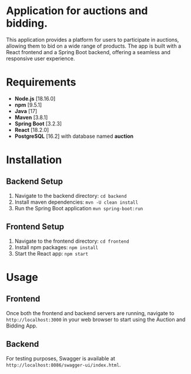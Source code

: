 # Application for auctions and bidding.
This application provides a platform for users to participate in auctions, allowing them to bid on a wide range of products. The app is built with a React frontend and a Spring Boot backend, offering a seamless and responsive user experience.
# Requirements
- **Node.js** [18.16.0]
- **npm** [9.5.1]
- **Java** [17]
- **Maven** [3.8.1]
- **Spring Boot** [3.2.3]
- **React** [18.2.0]
- **PostgreSQL** [16.2] with database named **auction**
# Installation
## Backend Setup
1. Navigate to the backend directory: `cd backend`
2. Install maven dependencies: `mvn -U clean install`
3. Run the Spring Boot application `mvn spring-boot:run`
## Frontend Setup
1. Navigate to the frontend directory: `cd frontend`
2. Install npm packages: `npm install`
3. Start the React app: `npm start`
# Usage
## Frontend
Once both the frontend and backend servers are running, navigate to `http://localhost:3000` in your web browser to start using the Auction and Bidding App.
## Backend
For testing purposes, Swagger is available at `http://localhost:8086/swagger-ui/index.html`.
